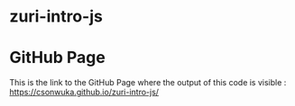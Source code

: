 # zuri-intro-js
# GitHub Page
This is the link to the GitHub Page where the output of this code is visible : https://csonwuka.github.io/zuri-intro-js/